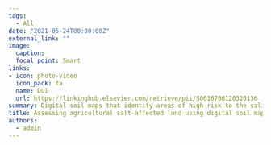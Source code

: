 ```yaml
---
tags:
  - All
date: "2021-05-24T00:00:00Z"
external_link: ""
image:
  caption: 
  focal_point: Smart
links:
- icon: photo-video
  icon_pack: fa
  name: DOI
  url: https://linkinghub.elsevier.com/retrieve/pii/S0016706120326136
summary: Digital soil maps that identify areas of high risk to the salinization and alkalization processes can be used to facilitate better land management and soil management practices. This study assessed spatial variability of soil salinity and sodicity on agriculturally intensive regions of the Kurdistan province, Iran. 
title: Assessing agricultural salt-affected land using digital soil mapping and hybridized random forests
authors: 
  - admin
---
```

